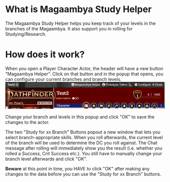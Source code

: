 # What is Magaambya Study Helper

The Magaambya Study Helper helps you keep track of your levels in the branches of the Magaambya. It also support you in rolling for Studying/Research.

# How does it work?

When you open a Player Character Actor, the header will have a new button "Magaambya Helper". Click on that button and in the popup that opens, you can configure your current branches and branch levels.
![Sheet Header](img/actor-header.png)

Change your branch and levels in this popup and click "OK" to save the changes to the actor.

The two "Study for xx Branch" Buttons popout a new window that lets you select branch-appropriate skills. When you roll afterwards, the current level of the branch will be used to determine the DC you roll against. The Chat message after rolling will immediately show you the result (i.e. whether you rolled a Success, Crit Success etc.). You still have to manually change your branch level afterwards and click "OK".

**Beware** at this point in time, you HAVE to click "OK" after making any changes to the data before you can use the "Study for xx Branch" buttons.
